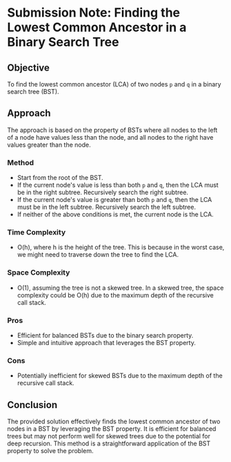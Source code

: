 # Submission Note: Finding the Lowest Common Ancestor in a Binary Search Tree

## Objective
To find the lowest common ancestor (LCA) of two nodes `p` and `q` in a binary search tree (BST).

## Approach
The approach is based on the property of BSTs where all nodes to the left of a node have values less than the node, and all nodes to the right have values greater than the node.

### Method
- Start from the root of the BST.
- If the current node's value is less than both `p` and `q`, then the LCA must be in the right subtree. Recursively search the right subtree.
- If the current node's value is greater than both `p` and `q`, then the LCA must be in the left subtree. Recursively search the left subtree.
- If neither of the above conditions is met, the current node is the LCA.

### Time Complexity
- O(h), where h is the height of the tree. This is because in the worst case, we might need to traverse down the tree to find the LCA.

### Space Complexity
- O(1), assuming the tree is not a skewed tree. In a skewed tree, the space complexity could be O(h) due to the maximum depth of the recursive call stack.

### Pros
- Efficient for balanced BSTs due to the binary search property.
- Simple and intuitive approach that leverages the BST property.

### Cons
- Potentially inefficient for skewed BSTs due to the maximum depth of the recursive call stack.

## Conclusion
The provided solution effectively finds the lowest common ancestor of two nodes in a BST by leveraging the BST property. It is efficient for balanced trees but may not perform well for skewed trees due to the potential for deep recursion. This method is a straightforward application of the BST property to solve the problem.
